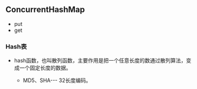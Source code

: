 ## ConcurrentHashMap

* put
* get

### Hash表

* hash函数，也叫散列函数，主要作用是把一个任意长度的数通过散列算法，变成一个固定长度的数据。

  * MD5、SHA--- 32长度编码。

    

